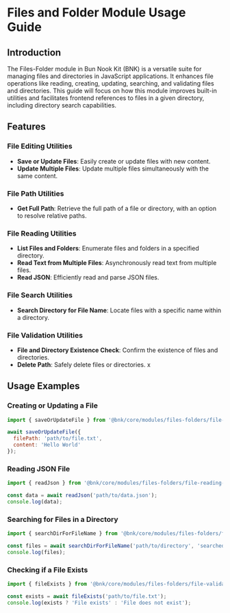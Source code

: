 # Files and Folder Module Usage Guide

## Introduction

The Files-Folder module in Bun Nook Kit (BNK) is a versatile suite for managing files and directories in JavaScript applications. It enhances file operations like reading, creating, updating, searching, and validating files and directories. This guide will focus on how this module improves built-in utilities and facilitates frontend references to files in a given directory, including directory search capabilities.

## Features

### File Editing Utilities

- **Save or Update Files**: Easily create or update files with new content.
- **Update Multiple Files**: Update multiple files simultaneously with the same content.

### File Path Utilities

- **Get Full Path**: Retrieve the full path of a file or directory, with an option to resolve relative paths.

### File Reading Utilities

- **List Files and Folders**: Enumerate files and folders in a specified directory.
- **Read Text from Multiple Files**: Asynchronously read text from multiple files.
- **Read JSON**: Efficiently read and parse JSON files.

### File Search Utilities

- **Search Directory for File Name**: Locate files with a specific name within a directory.

### File Validation Utilities

- **File and Directory Existence Check**: Confirm the existence of files and directories.
- **Delete Path**: Safely delete files or directories.
x
## Usage Examples

### Creating or Updating a File

```javascript
import { saveOrUpdateFile } from '@bnk/core/modules/files-folders/file-editing-utils';

await saveOrUpdateFile({
  filePath: 'path/to/file.txt',
  content: 'Hello World'
});
```

### Reading JSON File

```javascript
import { readJson } from '@bnk/core/modules/files-folders/file-reading-utils';

const data = await readJson('path/to/data.json');
console.log(data);
```

### Searching for Files in a Directory

```javascript
import { searchDirForFileName } from '@bnk/core/modules/files-folders/file-search-utils';

const files = await searchDirForFileName('path/to/directory', 'searchedFileName.txt');
console.log(files);
```

### Checking if a File Exists

```javascript
import { fileExists } from '@bnk/core/modules/files-folders/file-validation-utils';

const exists = await fileExists('path/to/file.txt');
console.log(exists ? 'File exists' : 'File does not exist');
```